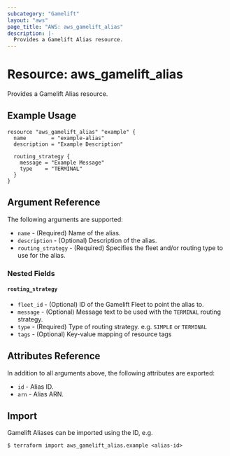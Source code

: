 ```yaml
---
subcategory: "Gamelift"
layout: "aws"
page_title: "AWS: aws_gamelift_alias"
description: |-
  Provides a Gamelift Alias resource.
---
```


# Resource: aws_gamelift_alias

Provides a Gamelift Alias resource.

## Example Usage

```hcl
resource "aws_gamelift_alias" "example" {
  name        = "example-alias"
  description = "Example Description"

  routing_strategy {
    message = "Example Message"
    type    = "TERMINAL"
  }
}
```

## Argument Reference

The following arguments are supported:

* `name` - (Required) Name of the alias.
* `description` - (Optional) Description of the alias.
* `routing_strategy` - (Required) Specifies the fleet and/or routing type to use for the alias.

### Nested Fields

#### `routing_strategy`

* `fleet_id` - (Optional) ID of the Gamelift Fleet to point the alias to.
* `message` - (Optional) Message text to be used with the `TERMINAL` routing strategy.
* `type` - (Required) Type of routing strategy. e.g. `SIMPLE` or `TERMINAL`
* `tags` - (Optional) Key-value mapping of resource tags

## Attributes Reference

In addition to all arguments above, the following attributes are exported:

* `id` - Alias ID.
* `arn` - Alias ARN.

## Import

Gamelift Aliases can be imported using the ID, e.g.

```
$ terraform import aws_gamelift_alias.example <alias-id>
```

